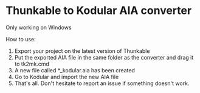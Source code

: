 # Thunkable to Kodular AIA converter

Only working on Windows

How to use:
 1. Export your project on the latest version of Thunkable
 2. Put the exported AIA file in the same folder as the converter and drag it to tk2mk.cmd
 3. A new file called *_kodular.aia has been created
 4. Go to Kodular and import the new AIA file
 5. That's all. Don't hesitate to report an issue if something doesn't work.

